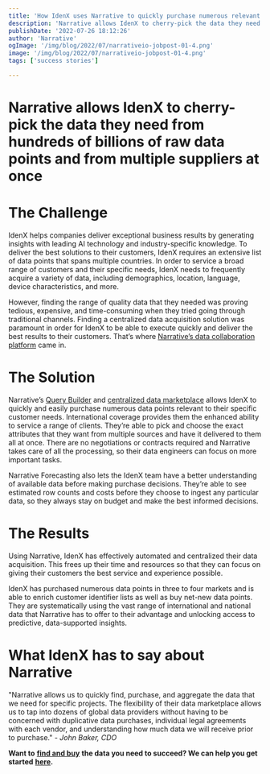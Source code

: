 ```yaml
---
title: 'How IdenX uses Narrative to quickly purchase numerous relevant data points'
description: 'Narrative allows IdenX to cherry-pick the data they need from hundreds of billions of raw data points and from multiple suppliers at once.'
publishDate: '2022-07-26 18:12:26'
author: 'Narrative'
ogImage: '/img/blog/2022/07/narrativeio-jobpost-01-4.png'
image: '/img/blog/2022/07/narrativeio-jobpost-01-4.png'
tags: ['success stories']

---
```

Narrative allows IdenX to cherry-pick the data they need from hundreds of billions of raw data points and from multiple suppliers at once
==========================================================================================================================================

**The Challenge**
==================

IdenX helps companies deliver exceptional business results by generating insights with leading AI technology and industry-specific knowledge. To deliver the best solutions to their customers, IdenX requires an extensive list of data points that spans multiple countries. In order to service a broad range of customers and their specific needs, IdenX needs to frequently acquire a variety of data, including demographics, location, language, device characteristics, and more.

However, finding the range of quality data that they needed was proving tedious, expensive, and time-consuming when they tried going through traditional channels. Finding a centralized data acquisition solution was paramount in order for IdenX to be able to execute quickly and deliver the best results to their customers. That’s where [Narrative’s data collaboration platform](https://www.narrative.io/) came in.

**The Solution**
=================

Narrative’s [Query Builder](/products/query-builder) and [centralized data marketplace](https://www.narrative.io/data-marketplace) allows IdenX to quickly and easily purchase numerous data points relevant to their specific customer needs. International coverage provides them the enhanced ability to service a range of clients. They’re able to pick and choose the exact attributes that they want from multiple sources and have it delivered to them all at once. There are no negotiations or contracts required and Narrative takes care of all the processing, so their data engineers can focus on more important tasks.

Narrative Forecasting also lets the IdenX team have a better understanding of available data before making purchase decisions. They’re able to see estimated row counts and costs before they choose to ingest any particular data, so they always stay on budget and make the best informed decisions.

**The Results**
================

Using Narrative, IdenX has effectively automated and centralized their data acquisition. This frees up their time and resources so that they can focus on giving their customers the best service and experience possible.

IdenX has purchased numerous data points in three to four markets and is able to enrich customer identifier lists as well as buy net-new data points. They are systematically using the vast range of international and national data that Narrative has to offer to their advantage and unlocking access to predictive, data-supported insights.

What IdenX has to say about Narrative
======================================

"Narrative allows us to quickly find, purchase, and aggregate the data that we need for specific projects. The flexibility of their data marketplace allows us to tap into dozens of global data providers without having to be concerned with duplicative data purchases, individual legal agreements with each vendor, and understanding how much data we will receive prior to purchase." - _John Baker, CDO_

**Want to** [**find and buy**](https://app.narrative.io/app/buyer-studio) **the data you need to succeed? We can help you get started** [**here**](/contact)**.**
